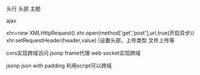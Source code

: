 头行
头部
主题
 
ajax
 
xhr=new XMLHttpRequest()
xhr.open(method['get','post'],url,true(开启异步))
xhr.setRequestHeader(header,value) |设置头部，上传类型 文件上传等
 
cors实现跨域访问  jsonp frame代理 web socket实现跨域
 
jsonp json with padding 
利用script可以跨域